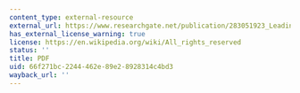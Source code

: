 ```yaml
---
content_type: external-resource
external_url: https://www.researchgate.net/publication/283051923_Leading_from_the_Middle_The_Power_and_Influence_of_Middle_Leaders
has_external_license_warning: true
license: https://en.wikipedia.org/wiki/All_rights_reserved
status: ''
title: PDF
uid: 66f271bc-2244-462e-89e2-8928314c4bd3
wayback_url: ''
---
```

